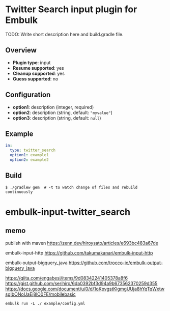 # Twitter Search input plugin for Embulk

TODO: Write short description here and build.gradle file.

## Overview

* **Plugin type**: input
* **Resume supported**: yes
* **Cleanup supported**: yes
* **Guess supported**: no

## Configuration

- **option1**: description (integer, required)
- **option2**: description (string, default: `"myvalue"`)
- **option3**: description (string, default: `null`)

## Example

```yaml
in:
  type: twitter_search
  option1: example1
  option2: example2
```


## Build

```
$ ./gradlew gem  # -t to watch change of files and rebuild continuously
```
# embulk-input-twitter_search

## memo

publish with maven
https://zenn.dev/hiroysato/articles/e693bc483a67de

embulk-input-http
https://github.com/takumakanari/embulk-input-http

embulk-output-bigquery_java
https://github.com/trocco-io/embulk-output-bigquery_java

https://qiita.com/engabesi/items/9d08342241405378a8f6
https://gist.github.com/serihiro/6da0392bf3d94a9b673562370259d355
https://docs.google.com/document/u/0/d/1oKpvgstKlgmgUUja8hYqTqWxtwsgIbONoUaEj8lO0FE/mobilebasic

`embulk run -L ./ example/config.yml`